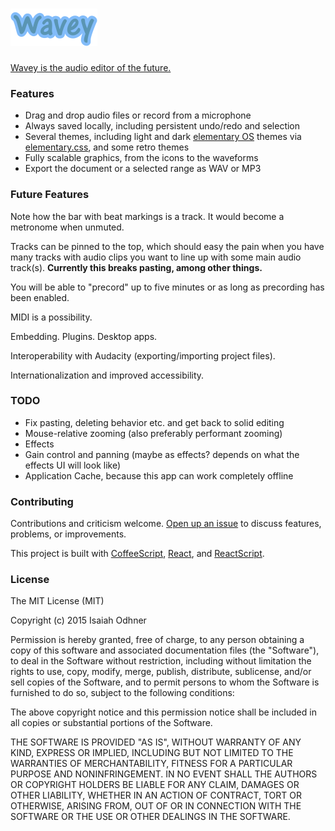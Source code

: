 
# [![Wavey](images/wavey-logotype-medium.png)][app]

[Wavey is the audio editor of the future.][app]


### Features

* Drag and drop audio files or record from a microphone
* Always saved locally, including persistent undo/redo and selection
* Several themes, including light and dark [elementary OS][] themes via [elementary.css][], and some retro themes
* Fully scalable graphics, from the icons to the waveforms
* Export the document or a selected range as WAV or MP3


### Future Features

Note how the bar with beat markings is a track. It would become a metronome when unmuted.

Tracks can be pinned to the top,
which should easy the pain when you have many tracks with audio clips
you want to line up with some main audio track(s).
**Currently this breaks pasting, among other things.**

You will be able to "precord" up to five minutes or as long as precording has been enabled. 

MIDI is a possibility.

Embedding. Plugins. Desktop apps.

Interoperability with Audacity (exporting/importing project files).

Internationalization and improved accessibility.


### TODO

* Fix pasting, deleting behavior etc. and get back to solid editing
* Mouse-relative zooming (also preferably performant zooming)
* Effects
* Gain control and panning (maybe as effects? depends on what the effects UI will look like)
* Application Cache, because this app can work completely offline


### Contributing

Contributions and criticism welcome.
[Open up an issue][new issue] to discuss features, problems, or improvements.

This project is built with [CoffeeScript][], [React][], and [ReactScript][].


### License

The MIT License (MIT)

Copyright (c) 2015 Isaiah Odhner

Permission is hereby granted, free of charge, to any person obtaining a copy
of this software and associated documentation files (the "Software"), to deal
in the Software without restriction, including without limitation the rights
to use, copy, modify, merge, publish, distribute, sublicense, and/or sell
copies of the Software, and to permit persons to whom the Software is
furnished to do so, subject to the following conditions:

The above copyright notice and this permission notice shall be included in all
copies or substantial portions of the Software.

THE SOFTWARE IS PROVIDED "AS IS", WITHOUT WARRANTY OF ANY KIND, EXPRESS OR
IMPLIED, INCLUDING BUT NOT LIMITED TO THE WARRANTIES OF MERCHANTABILITY,
FITNESS FOR A PARTICULAR PURPOSE AND NONINFRINGEMENT. IN NO EVENT SHALL THE
AUTHORS OR COPYRIGHT HOLDERS BE LIABLE FOR ANY CLAIM, DAMAGES OR OTHER
LIABILITY, WHETHER IN AN ACTION OF CONTRACT, TORT OR OTHERWISE, ARISING FROM,
OUT OF OR IN CONNECTION WITH THE SOFTWARE OR THE USE OR OTHER DEALINGS IN THE
SOFTWARE.


[app]: https://audioeditor.ml/
[elementary OS]: https://elementary.io/
[elementary.css]: https://github.com/1j01/elementary.css/
[RTLCSS]: https://github.com/MohammadYounes/rtlcss
[CoffeeScript]: http://coffeescript.org/
[React]: https://facebook.github.io/react/
[ReactScript]: https://github.com/1j01/react-script
[new issue]: https://github.com/1j01/wavey/issues/new
